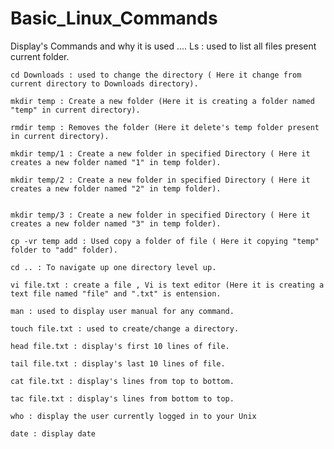 # Basic_Linux_Commands

Display's Commands and why it is used ....
	Ls : used to list all files present current folder.

	cd Downloads : used to change the directory ( Here it change from current directory to Downloads directory).

	mkdir temp : Create a new folder (Here it is creating a folder named "temp" in current directory).

	rmdir temp : Removes the folder (Here it delete's temp folder present in current directory).

	mkdir temp/1 : Create a new folder in specified Directory ( Here it creates a new folder named "1" in temp folder).

	mkdir temp/2 : Create a new folder in specified Directory ( Here it creates a new folder named "2" in temp folder).


	mkdir temp/3 : Create a new folder in specified Directory ( Here it creates a new folder named "3" in temp folder).

	cp -vr temp add : Used copy a folder of file ( Here it copying "temp" folder to "add" folder).

	cd .. : To navigate up one directory level up.

	vi file.txt : create a file , Vi is text editor (Here it is creating a text file named "file" and ".txt" is entension. 

	man : used to display user manual for any command.

	touch file.txt : used to create/change a directory.

	head file.txt : display's first 10 lines of file.

	tail file.txt : display's last 10 lines of file.

	cat file.txt : display's lines from top to bottom.

	tac file.txt : display's lines from bottom to top.

	who : display the user currently logged in to your Unix

	date : display date
